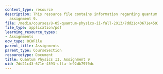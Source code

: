 ```yaml
---
content_type: resource
description: This resource file contains information regarding quantum physics II,
  assignment 9.
file: /media/courses/8-05-quantum-physics-ii-fall-2013/7dd21c43671e4593cffafe92db7970dc_MIT8_05F13_ps9.pdf
file_type: application/pdf
learning_resource_types:
- Assignments
ocw_type: OCWFile
parent_title: Assignments
parent_type: CourseSection
resourcetype: Document
title: Quantum Physics II, Assignment 9
uid: 7dd21c43-671e-4593-cffa-fe92db7970dc
---
```

